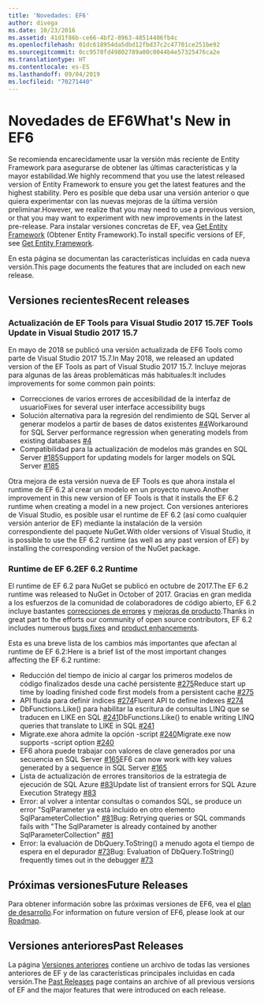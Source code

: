 ```yaml
---
title: 'Novedades: EF6'
author: divega
ms.date: 10/23/2016
ms.assetid: 41d1f86b-ce66-4bf2-8963-48514406fb4c
ms.openlocfilehash: 01dc618954da5dbd12fbd37c2c47701ce251be92
ms.sourcegitcommit: 0cc9578fd49802789a00c0044b4e57325476ca2e
ms.translationtype: HT
ms.contentlocale: es-ES
ms.lasthandoff: 09/04/2019
ms.locfileid: "70271440"
---
```

# <a name="whats-new-in-ef6"></a><span data-ttu-id="65cad-102">Novedades de EF6</span><span class="sxs-lookup"><span data-stu-id="65cad-102">What's New in EF6</span></span>

<span data-ttu-id="65cad-103">Se recomienda encarecidamente usar la versión más reciente de Entity Framework para asegurarse de obtener las últimas características y la mayor estabilidad.</span><span class="sxs-lookup"><span data-stu-id="65cad-103">We highly recommend that you use the latest released version of Entity Framework to ensure you get the latest features and the highest stability.</span></span>
<span data-ttu-id="65cad-104">Pero es posible que deba usar una versión anterior o que quiera experimentar con las nuevas mejoras de la última versión preliminar.</span><span class="sxs-lookup"><span data-stu-id="65cad-104">However, we realize that you may need to use a previous version, or that you may want to experiment with new improvements in the latest pre-release.</span></span>
<span data-ttu-id="65cad-105">Para instalar versiones concretas de EF, vea [Get Entity Framework](~/ef6/fundamentals/install.md) (Obtener Entity Framework).</span><span class="sxs-lookup"><span data-stu-id="65cad-105">To install specific versions of EF, see [Get Entity Framework](~/ef6/fundamentals/install.md).</span></span>

<span data-ttu-id="65cad-106">En esta página se documentan las características incluidas en cada nueva versión.</span><span class="sxs-lookup"><span data-stu-id="65cad-106">This page documents the features that are included on each new release.</span></span>

## <a name="recent-releases"></a><span data-ttu-id="65cad-107">Versiones recientes</span><span class="sxs-lookup"><span data-stu-id="65cad-107">Recent releases</span></span>

### <a name="ef-tools-update-in-visual-studio-2017-157"></a><span data-ttu-id="65cad-108">Actualización de EF Tools para Visual Studio 2017 15.7</span><span class="sxs-lookup"><span data-stu-id="65cad-108">EF Tools Update in Visual Studio 2017 15.7</span></span>

<span data-ttu-id="65cad-109">En mayo de 2018 se publicó una versión actualizada de EF6 Tools como parte de Visual Studio 2017 15.7.</span><span class="sxs-lookup"><span data-stu-id="65cad-109">In May 2018, we released an updated version of the EF Tools as part of Visual Studio 2017 15.7.</span></span>
<span data-ttu-id="65cad-110">Incluye mejoras para algunas de las áreas problemáticas más habituales:</span><span class="sxs-lookup"><span data-stu-id="65cad-110">It includes improvements for some common pain points:</span></span>

- <span data-ttu-id="65cad-111">Correcciones de varios errores de accesibilidad de la interfaz de usuario</span><span class="sxs-lookup"><span data-stu-id="65cad-111">Fixes for several user interface accessibility bugs</span></span>
- <span data-ttu-id="65cad-112">Solución alternativa para la regresión del rendimiento de SQL Server al generar modelos a partir de bases de datos existentes [#4](https://github.com/aspnet/entityframework6/issues/4)</span><span class="sxs-lookup"><span data-stu-id="65cad-112">Workaround for SQL Server performance regression when generating models from existing databases [#4](https://github.com/aspnet/entityframework6/issues/4)</span></span>
- <span data-ttu-id="65cad-113">Compatibilidad para la actualización de modelos más grandes en SQL Server [#185](https://github.com/aspnet/EntityFramework6/issues/185)</span><span class="sxs-lookup"><span data-stu-id="65cad-113">Support for updating models for larger models on SQL Server [#185](https://github.com/aspnet/EntityFramework6/issues/185)</span></span>

<span data-ttu-id="65cad-114">Otra mejora de esta versión nueva de EF Tools es que ahora instala el runtime de EF 6.2 al crear un modelo en un proyecto nuevo.</span><span class="sxs-lookup"><span data-stu-id="65cad-114">Another improvement in this new version of EF Tools is that it installs the EF 6.2 runtime when creating a model in a new project.</span></span> <span data-ttu-id="65cad-115">Con versiones anteriores de Visual Studio, es posible usar el runtime de EF 6.2 (así como cualquier versión anterior de EF) mediante la instalación de la versión correspondiente del paquete NuGet.</span><span class="sxs-lookup"><span data-stu-id="65cad-115">With older versions of Visual Studio, it is possible to use the EF 6.2 runtime (as well as any past version of EF) by installing the corresponding version of the NuGet package.</span></span>

### <a name="ef-62-runtime"></a><span data-ttu-id="65cad-116">Runtime de EF 6.2</span><span class="sxs-lookup"><span data-stu-id="65cad-116">EF 6.2 Runtime</span></span>

<span data-ttu-id="65cad-117">El runtime de EF 6.2 para NuGet se publicó en octubre de 2017.</span><span class="sxs-lookup"><span data-stu-id="65cad-117">The EF 6.2 runtime was released to NuGet in October of 2017.</span></span>
<span data-ttu-id="65cad-118">Gracias en gran medida a los esfuerzos de la comunidad de colaboradores de código abierto, EF 6.2 incluye bastantes [correcciones de errores](https://github.com/aspnet/entityframework6/issues?utf8=%E2%9C%93&q=is%3Aissue%20milestone%3A6.2.0%20is%3Aclosed%20label%3Aclosed-fixed%20-label%3Aarea-tools%20label%3Atype-bug) y [mejoras de producto](https://github.com/aspnet/entityframework6/issues?utf8=%E2%9C%93&q=is%3Aissue%20milestone%3A6.2.0%20is%3Aclosed%20label%3Aclosed-fixed%20-label%3Aarea-tools%20label%3Atype-enhancement%20).</span><span class="sxs-lookup"><span data-stu-id="65cad-118">Thanks in great part to the efforts our community of open source contributors, EF 6.2 includes numerous [bugs fixes](https://github.com/aspnet/entityframework6/issues?utf8=%E2%9C%93&q=is%3Aissue%20milestone%3A6.2.0%20is%3Aclosed%20label%3Aclosed-fixed%20-label%3Aarea-tools%20label%3Atype-bug) and [product enhancements](https://github.com/aspnet/entityframework6/issues?utf8=%E2%9C%93&q=is%3Aissue%20milestone%3A6.2.0%20is%3Aclosed%20label%3Aclosed-fixed%20-label%3Aarea-tools%20label%3Atype-enhancement%20).</span></span>

<span data-ttu-id="65cad-119">Esta es una breve lista de los cambios más importantes que afectan al runtime de EF 6.2:</span><span class="sxs-lookup"><span data-stu-id="65cad-119">Here is a brief list of the most important changes affecting the EF 6.2 runtime:</span></span>

- <span data-ttu-id="65cad-120">Reducción del tiempo de inicio al cargar los primeros modelos de código finalizados desde una caché persistente [#275](https://github.com/aspnet/EntityFramework6/issues/275)</span><span class="sxs-lookup"><span data-stu-id="65cad-120">Reduce start up time by loading finished code first models from a persistent cache [#275](https://github.com/aspnet/EntityFramework6/issues/275)</span></span>
- <span data-ttu-id="65cad-121">API fluida para definir índices [#274](https://github.com/aspnet/EntityFramework6/issues/274)</span><span class="sxs-lookup"><span data-stu-id="65cad-121">Fluent API to define indexes [#274](https://github.com/aspnet/EntityFramework6/issues/274)</span></span>
- <span data-ttu-id="65cad-122">DbFunctions.Like() para habilitar la escritura de consultas LINQ que se traducen en LIKE en SQL [#241](https://github.com/aspnet/EntityFramework6/issues/241)</span><span class="sxs-lookup"><span data-stu-id="65cad-122">DbFunctions.Like() to enable writing LINQ queries that translate to LIKE in SQL [#241](https://github.com/aspnet/EntityFramework6/issues/241)</span></span>
- <span data-ttu-id="65cad-123">Migrate.exe ahora admite la opción -script [#240](https://github.com/aspnet/EntityFramework6/issues/240)</span><span class="sxs-lookup"><span data-stu-id="65cad-123">Migrate.exe now supports -script option [#240](https://github.com/aspnet/EntityFramework6/issues/240)</span></span>
- <span data-ttu-id="65cad-124">EF6 ahora puede trabajar con valores de clave generados por una secuencia en SQL Server [#165](https://github.com/aspnet/EntityFramework6/issues/165)</span><span class="sxs-lookup"><span data-stu-id="65cad-124">EF6 can now work with key values generated by a sequence in SQL Server [#165](https://github.com/aspnet/EntityFramework6/issues/165)</span></span>
- <span data-ttu-id="65cad-125">Lista de actualización de errores transitorios de la estrategia de ejecución de SQL Azure [#83](https://github.com/aspnet/EntityFramework6/issues/83)</span><span class="sxs-lookup"><span data-stu-id="65cad-125">Update list of transient errors for SQL Azure Execution Strategy [#83](https://github.com/aspnet/EntityFramework6/issues/83)</span></span>
- <span data-ttu-id="65cad-126">Error: al volver a intentar consultas o comandos SQL, se produce un error "SqlParameter ya está incluido en otro elemento SqlParameterCollection" [#81](https://github.com/aspnet/EntityFramework6/issues/81)</span><span class="sxs-lookup"><span data-stu-id="65cad-126">Bug: Retrying queries or SQL commands fails with "The SqlParameter is already contained by another SqlParameterCollection" [#81](https://github.com/aspnet/EntityFramework6/issues/81)</span></span>
- <span data-ttu-id="65cad-127">Error: la evaluación de DbQuery.ToString() a menudo agota el tiempo de espera en el depurador [#73](https://github.com/aspnet/EntityFramework6/issues/73)</span><span class="sxs-lookup"><span data-stu-id="65cad-127">Bug: Evaluation of DbQuery.ToString() frequently times out in the debugger [#73](https://github.com/aspnet/EntityFramework6/issues/73)</span></span>

## <a name="future-releases"></a><span data-ttu-id="65cad-128">Próximas versiones</span><span class="sxs-lookup"><span data-stu-id="65cad-128">Future Releases</span></span>

<span data-ttu-id="65cad-129">Para obtener información sobre las próximas versiones de EF6, vea el [plan de desarrollo](roadmap.md).</span><span class="sxs-lookup"><span data-stu-id="65cad-129">For information on future version of EF6, please look at our [Roadmap](roadmap.md).</span></span>

## <a name="past-releases"></a><span data-ttu-id="65cad-130">Versiones anteriores</span><span class="sxs-lookup"><span data-stu-id="65cad-130">Past Releases</span></span>

<span data-ttu-id="65cad-131">La página [Versiones anteriores](past-releases.md) contiene un archivo de todas las versiones anteriores de EF y de las características principales incluidas en cada versión.</span><span class="sxs-lookup"><span data-stu-id="65cad-131">The [Past Releases](past-releases.md) page contains an archive of all previous versions of EF and the major features that were introduced on each release.</span></span>
